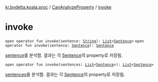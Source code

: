[kr.bydelta.koala.proc](../index.md) / [CanAnalyzeProperty](index.md) / [invoke](./invoke.md)

# invoke

`open operator fun invoke(sentence: `[`String`](https://kotlinlang.org/api/latest/jvm/stdlib/kotlin/-string/index.html)`): `[`List`](https://kotlinlang.org/api/latest/jvm/stdlib/kotlin.collections/-list/index.html)`<`[`Sentence`](../../kr.bydelta.koala.data/-sentence/index.md)`>`
`open operator fun invoke(sentence: `[`Sentence`](../../kr.bydelta.koala.data/-sentence/index.md)`): `[`Sentence`](../../kr.bydelta.koala.data/-sentence/index.md)

[sentence](invoke.md#kr.bydelta.koala.proc.CanAnalyzeProperty$invoke(kotlin.String)/sentence)를 분석함. 결과는 각 [Sentence](../../kr.bydelta.koala.data/-sentence/index.md)의 property로 저장됨.

`open operator fun invoke(sentences: `[`List`](https://kotlinlang.org/api/latest/jvm/stdlib/kotlin.collections/-list/index.html)`<`[`Sentence`](../../kr.bydelta.koala.data/-sentence/index.md)`>): `[`List`](https://kotlinlang.org/api/latest/jvm/stdlib/kotlin.collections/-list/index.html)`<`[`Sentence`](../../kr.bydelta.koala.data/-sentence/index.md)`>`

[sentences](invoke.md#kr.bydelta.koala.proc.CanAnalyzeProperty$invoke(kotlin.collections.List((kr.bydelta.koala.data.Sentence)))/sentences)를 분석함. 결과는 각 [Sentence](../../kr.bydelta.koala.data/-sentence/index.md)의 property로 저장됨.

